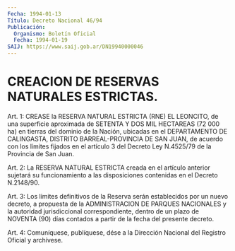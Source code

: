 ```yaml
---
Fecha: 1994-01-13
Título: Decreto Nacional 46/94
Publicación:
  Organismo: Boletín Oficial
  Fecha: 1994-01-19
SAIJ: https://www.saij.gob.ar/DN19940000046
---
```

# CREACION DE RESERVAS NATURALES ESTRICTAS.

<a id="1"></a>
Art.  1: CREASE la RESERVA NATURAL ESTRICTA (RNE) EL LEONCITO, de una superficie  aproximada  de  SETENTA  Y DOS MIL HECTAREAS (72 000  ha)  en  tierras  del  dominio de la Nación,  ubicadas  en  el DEPARTAMENTO  DE  CALINGASTA,  DISTRITO  BARREAL-PROVINCIA  DE  SAN JUAN, de acuerdo con los límites  fijados  en  el  artículo  3  del Decreto Ley N.4525/79 de la Provincia de San Juan.

<a id="2"></a>
Art.  2:  La  RESERVA  NATURAL  ESTRICTA creada en el artículo anterior sujetará su funcionamiento a  las disposiciones contenidas en el Decreto N.2148/90.

<a id="3"></a>
Art. 3: Los límites definitivos de la Reserva serán establecidos por un nuevo decreto, a propuesta de la ADMINISTRACION  DE PARQUES NACIONALES y la autoridad jurisdiccional correspondiente,  dentro  de un plazo de NOVENTA (90) días contados a partir de la fecha del presente decreto.

<a id="4"></a>
Art.  4: Comuníquese, publíquese, dése a la Dirección Nacional del Registro Oficial y archívese.